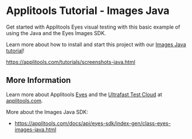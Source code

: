# Applitools Tutorial - Images Java

Get started with Applitools Eyes visual testing with this basic example of using the Java and the Eyes Images SDK.

Learn more about how to install and start this project with our [Images Java tutorial](https://applitools.com/tutorials/screenshots-java.html)!

<https://applitools.com/tutorials/screenshots-java.html>

## More Information

Learn more about Applitools [Eyes](https://info.applitools.com/ucY77) and the [Ultrafast Test Cloud](https://info.applitools.com/ucY78) at [applitools.com](https://info.applitools.com/ucY76).

More about the Images Java SDK:
- https://applitools.com/docs/api/eyes-sdk/index-gen/class-eyes-images-java.html
